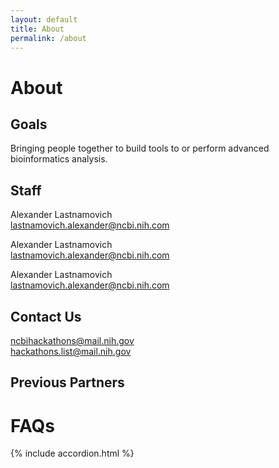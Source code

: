 ```yaml
---
layout: default
title: About
permalink: /about
---
```

# About

## Goals

Bringing people together to build tools to or perform advanced bioinformatics analysis.

## Staff

Alexander Lastnamovich<br/>
<a href="mailto:lastnamovich.alexander@ncbi.nih.com">lastnamovich.alexander@ncbi.nih.com</a>

Alexander Lastnamovich<br/>
<a href="mailto:lastnamovich.alexander@ncbi.nih.com">lastnamovich.alexander@ncbi.nih.com</a>

Alexander Lastnamovich<br/>
<a href="mailto:lastnamovich.alexander@ncbi.nih.com">lastnamovich.alexander@ncbi.nih.com</a>

## Contact Us

<a href="mailto:ncbihackathons@mail.nih.gov">ncbihackathons@mail.nih.gov</a><br/>
<a href="mailto:hackathons.list@mail.nih.gov">hackathons.list@mail.nih.gov</a>

## Previous Partners

# FAQs

{% include accordion.html %}
